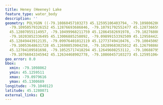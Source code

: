 ```yaml
---
title: Heney (Heeney) Lake
feature_type: water_body
description: ''
geometry: POLYGON ((-79.10860457103273 45.12595106403794, -79.1098062006714 45.12655663981982,
  -79.10950579326152 45.12876693686846, -79.10791792552477 45.12873665940572, -79.10727419536136
  45.12807055114957, -79.10499968211759 45.12864582691978, -79.10276808421743 45.12919081966571,
  -79.10203852336495 45.13006885258092, -79.09899153392509 45.12958442229949, -79.09796156566361
  45.12849443912135, -79.09976401012119 45.12773749410476, -79.10045065562915 45.12791916182495,
  -79.10053648631728 45.12698053904258, -79.10289683025012 45.12679886833302, -79.10444178264233
  45.12704109581698, -79.10525717418294 45.12649608253112, -79.10688795726331 45.12719248747268,
  -79.10766043345942 45.12634468902778, -79.10860457103273 45.12595106403794))
geo_error: 0.0
bbox:
  xmin: -79.1098062
  ymin: 45.1259511
  xmax: -79.0979616
  ymax: 45.1300689
longitude: -79.1040123
latitude: 45.1280071
external_links: {}
---
```

